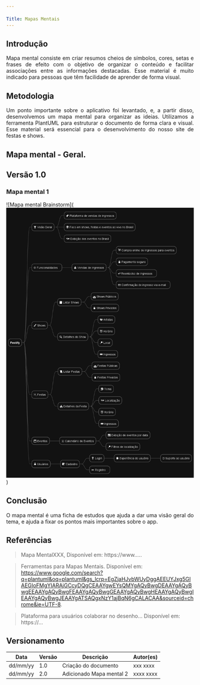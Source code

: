 ```yaml
---

Title: Mapas Mentais
---
```

 
## Introdução
 
<p align = "justify">
Mapa mental consiste em criar resumos cheios de símbolos, cores, setas e frases de efeito com o objetivo de organizar o conteúdo e facilitar associações entre as informações destacadas. Esse material é muito indicado para pessoas que têm facilidade de aprender de forma visual.
</p>
 
## Metodologia
 
<p align = "justify">
Um ponto importante sobre o aplicativo foi levantado, e, a partir disso, desenvolvemos um mapa mental para organizar as ideias. Utilizamos a ferramenta PlantUML para estruturar o documento de forma clara e visual. Esse material será essencial para o desenvolvimento do nosso site de festas e shows.
</p>
 
## Mapa mental - Geral.
 
## Versão 1.0
 
### Mapa mental 1
 
![Mapa mental Brainstorm](![Mapa Mental](../assets/mapa_mental/mapamental.png)
)
 

 
## Conclusão
 
<p align = "justify">
O mapa mental é uma ficha de estudos que ajuda a dar uma visão geral do tema, e ajuda a fixar os pontos mais importantes sobre o app.
</p>
 
## Referências
> Mapa MentalXXX,  Disponível em: https://www.....
 
> Ferramentas para Mapas Mentais. Disponível em: https://www.google.com/search?q=plantuml&oq=plantuml&gs_lcrp=EgZjaHJvbWUyDggAEEUYJxg5GIAEGIoFMgYIARAjGCcyDQgCEAAYgwEYsQMYgAQyBwgDEAAYgAQyBwgEEAAYgAQyBwgFEAAYgAQyBwgGEAAYgAQyBwgHEAAYgAQyBwgIEAAYgAQyBwgJEAAYgATSAQgxNzY1ajBqN6gCALACAA&sourceid=chrome&ie=UTF-8.
 
> Plataforma para usuários colaborar no desenho... Disponível em: https://...
 
## Versionamento
| Data | Versão | Descrição | Autor(es) |
| -- | -- | -- | -- |
| dd/mm/yy | 1.0 | Criação do documento | xxx xxxx |
| dd/mm/yy | 2.0 | Adicionado Mapa mental 2 | xxxx xxxx |
